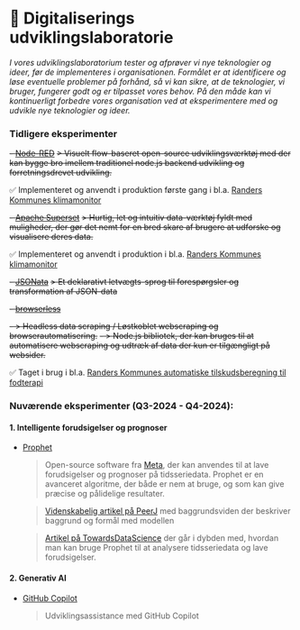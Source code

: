 # 🧪 Digitaliserings udviklingslaboratorie

*I vores udviklingslaboratorium tester og afprøver vi nye teknologier og ideer, før de implementeres i organisationen. Formålet er at identificere og løse eventuelle problemer på forhånd, så vi kan sikre, at de teknologier, vi bruger, fungerer godt og er tilpasset vores behov. På den måde kan vi kontinuerligt forbedre vores organisation ved at eksperimentere med og udvikle nye teknologier og ideer.*

### Tidligere eksperimenter

~~- [Node-RED](https://nodered.org/about/)~~
~~> Visuelt flow-baseret open-source udviklingsværktøj med der kan bygge bro imellem traditionel node.js backend udvikling og forretningsdrevet udvikling.~~

✅ Implementeret og anvendt i produktion første gang i bl.a. [Randers Kommunes klimamonitor](https://github.com/Randers-Kommune-Digitalisering/vis-klimadata-initiativer-aktiviteter)

~~- [Apache Superset](https://https://superset.apache.org/)~~
~~> Hurtig, let og intuitiv data-værktøj fyldt med muligheder, der gør det nemt for en bred skare af brugere at udforske og visualisere deres data.~~

✅ Implementeret og anvendt i produktion i bl.a. [Randers Kommunes klimamonitor](https://github.com/Randers-Kommune-Digitalisering/vis-klimadata-initiativer-aktiviteter)

~~- [JSONata](https://docs.jsonata.org/overview.html)~~
~~> Et deklarativt letvægts-sprog til forespørgsler og transformation af JSON-data~~ 

~~- [browserless](https://www.browserless.io/scraping-automation/)~~

~~- > Headless data scraping / Løstkoblet webscraping og browserautomatisering.~~
~~- > Node.js bibliotek, der kan bruges til at automatisere webscraping og udtræk af data der kun er tilgængligt på websider.~~

✅ Taget i brug i bl.a. [Randers Kommunes automatiske tilskudsberegning til fodterapi](https://github.com/Randers-Kommune-Digitalisering/doc-arbejdsgangsbeskrivelser/tree/main/Udbetaling%20af%20tilskud%20til%20fodpleje)

### Nuværende eksperimenter (Q3-2024 - Q4-2024):

####  1. Intelligente forudsigelser og prognoser

- [Prophet](https://facebook.github.io/prophet/)
  > Open-source software fra [Meta](https://meta.com.), der kan anvendes til at lave forudsigelser og prognoser på tidsseriedata. Prophet er en avanceret algoritme, der både er nem at bruge, og som kan give præcise og pålidelige resultater.

  > [Videnskabelig artikel på PeerJ](https://peerj.com/preprints/3190/) med baggrundsviden der beskriver baggrund og formål med modellen

  > [Artikel på TowardsDataScience](https://towardsdatascience.com/time-series-analysis-with-facebook-prophet-how-it-works-and-how-to-use-it-f15ecf2c0e3a) der går i dybden med, hvordan man kan bruge Prophet til at analysere tidsseriedata og lave forudsigelser.


####  2. Generativ AI

- [GitHub Copilot](https://github.com/features/copilot)
  > Udviklingsassistance med GitHub Copilot

